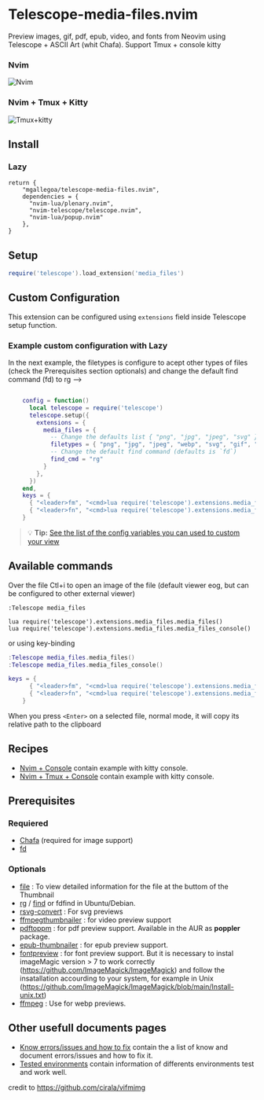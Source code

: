 # Telescope-media-files.nvim
Preview images, gif, pdf, epub, video, and fonts from Neovim using Telescope + ASCII Art (whit Chafa). Support Tmux + console kitty

### Nvim
![Nvim](documentation/Telescope-media-file-nvim.gif)
### Nvim + Tmux + Kitty
![Tmux+kitty](documentation/Telescope-media-file-tmux-kitty.gif)

## Install
### Lazy
```Lazy
return {
    "mgallegoa/telescope-media-files.nvim",
    dependencies = {
      "nvim-lua/plenary.nvim",
      "nvim-telescope/telescope.nvim",
      "nvim-lua/popup.nvim"
    },
}
```
## Setup

``` lua
require('telescope').load_extension('media_files')

```

## Custom Configuration
This extension can be configured using `extensions` field inside Telescope setup function.

### Example custom configuration with Lazy
In the next example, the filetypes is configure to acept other types of files (check the Prerequisites section optionals) and change the default find command (fd) to rg -->
```lua

    config = function()
      local telescope = require('telescope')
      telescope.setup({
        extensions = {
          media_files = {
            -- Change the defaults list { "png", "jpg", "jpeg", "svg" },
            filetypes = { "png", "jpg", "jpeg", "webp", "svg", "gif", "pdf", "epub", "ttf", "mp4", "3gp", "mpeg" },
            -- Change the default find command (defaults is `fd`)
            find_cmd = "rg"
          }
        },
      })
    end,
    keys = {
      { "<leader>fm", "<cmd>lua require('telescope').extensions.media_files.media_files()<cr>" },
      { "<leader>fn", "<cmd>lua require('telescope').extensions.media_files.media_files_console()<cr>" },
    }

```
> 💡 **Tip:** [See the list of the config variables you can used to custom your view](documentation/config_variables.md)

## Available commands
Over the file Ctl+i to open an image of the file (default viewer eog, but can be configured to other external viewer)
```viml
:Telescope media_files

lua require('telescope').extensions.media_files.media_files()
lua require('telescope').extensions.media_files.media_files_console()
```
or using key-binding
```lua
:Telescope media_files.media_files()
:Telescope media_files.media_files_console()

keys = {
      { "<leader>fm", "<cmd>lua require('telescope').extensions.media_files.media_files()<cr>" },
      { "<leader>fn", "<cmd>lua require('telescope').extensions.media_files.media_files_console()<cr>" },
    }
```

When you press `<Enter>` on a selected file, normal mode, it will copy its relative path to the clipboard

## Recipes
* [Nvim + Console](documentation/recipes_nvim_console.md) contain example with kitty console.
* [Nvim + Tmux + Console](documentation/recipes_nvim_tmux_console.md) contain example with kitty console.


## Prerequisites
### Requiered
* [Chafa](https://hpjansson.org/chafa/) (required for image support)
* [fd](https://manpages.ubuntu.com/manpages/focal/man1/fdfind.1.html)
### Optionals
* [file](https://github.com/file/file) : To view detailed information for the file at the buttom of the Thumbnail
* [rg](https://github.com/BurntSushi/ripgrep) / [find](https://man7.org/linux/man-pages/man1/find.1.html) or fdfind in Ubuntu/Debian.
* [rsvg-convert](https://manpages.ubuntu.com/manpages/trusty/man1/rsvg-convert.1.html) : For svg previews
* [ffmpegthumbnailer](https://github.com/dirkvdb/ffmpegthumbnailer) : for video preview support
* [pdftoppm](https://linux.die.net/man/1/pdftoppm) : for pdf preview support. Available in the AUR as **poppler** package.
* [epub-thumbnailer](https://github.com/marianosimone/epub-thumbnailer) : for epub preview support.
* [fontpreview](https://github.com/sdushantha/fontpreview) : for font preview support. But it is necessary to instal imageMagic version > 7 to work correctly (https://github.com/ImageMagick/ImageMagick) and follow the insatallation accourding to your system, for example in Unix (https://github.com/ImageMagick/ImageMagick/blob/main/Install-unix.txt)
* [ffmpeg](https://www.ffmpeg.org/) : Use for webp previews.

## Other usefull documents pages
* [Know errors/issues and how to fix](documentation/errors_issues_knows.md) contain the a list of know and document errors/issues and how to fix it.
* [Tested environments](documentation/tested_environments.md) contain information of differents environments test and work well.



credit to https://github.com/cirala/vifmimg
